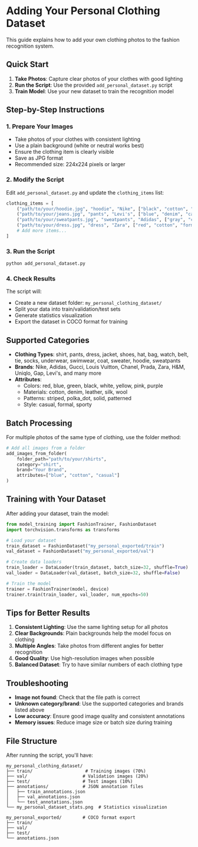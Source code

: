# Adding Your Personal Clothing Dataset

This guide explains how to add your own clothing photos to the fashion recognition system.

## Quick Start

1. **Take Photos**: Capture clear photos of your clothes with good lighting
2. **Run the Script**: Use the provided `add_personal_dataset.py` script
3. **Train Model**: Use your new dataset to train the recognition model

## Step-by-Step Instructions

### 1. Prepare Your Images

- Take photos of your clothes with consistent lighting
- Use a plain background (white or neutral works best)
- Ensure the clothing item is clearly visible
- Save as JPG format
- Recommended size: 224x224 pixels or larger

### 2. Modify the Script

Edit `add_personal_dataset.py` and update the `clothing_items` list:

```python
clothing_items = [
    ("path/to/your/hoodie.jpg", "hoodie", "Nike", ["black", "cotton", "casual"]),
    ("path/to/your/jeans.jpg", "pants", "Levi's", ["blue", "denim", "casual"]),
    ("path/to/your/sweatpants.jpg", "sweatpants", "Adidas", ["gray", "cotton", "casual"]),
    ("path/to/your/dress.jpg", "dress", "Zara", ["red", "cotton", "formal"]),
    # Add more items...
]
```

### 3. Run the Script

```bash
python add_personal_dataset.py
```

### 4. Check Results

The script will:
- Create a new dataset folder: `my_personal_clothing_dataset/`
- Split your data into train/validation/test sets
- Generate statistics visualization
- Export the dataset in COCO format for training

## Supported Categories

- **Clothing Types**: shirt, pants, dress, jacket, shoes, hat, bag, watch, belt, tie, socks, underwear, swimwear, coat, sweater, hoodie, sweatpants
- **Brands**: Nike, Adidas, Gucci, Louis Vuitton, Chanel, Prada, Zara, H&M, Uniqlo, Gap, Levi's, and many more
- **Attributes**: 
  - Colors: red, blue, green, black, white, yellow, pink, purple
  - Materials: cotton, denim, leather, silk, wool
  - Patterns: striped, polka_dot, solid, patterned
  - Style: casual, formal, sporty

## Batch Processing

For multiple photos of the same type of clothing, use the folder method:

```python
# Add all images from a folder
add_images_from_folder(
    folder_path="path/to/your/shirts",
    category="shirt",
    brand="Your Brand",
    attributes=["blue", "cotton", "casual"]
)
```

## Training with Your Dataset

After adding your dataset, train the model:

```python
from model_training import FashionTrainer, FashionDataset
import torchvision.transforms as transforms

# Load your dataset
train_dataset = FashionDataset("my_personal_exported/train")
val_dataset = FashionDataset("my_personal_exported/val")

# Create data loaders
train_loader = DataLoader(train_dataset, batch_size=32, shuffle=True)
val_loader = DataLoader(val_dataset, batch_size=32, shuffle=False)

# Train the model
trainer = FashionTrainer(model, device)
trainer.train(train_loader, val_loader, num_epochs=50)
```

## Tips for Better Results

1. **Consistent Lighting**: Use the same lighting setup for all photos
2. **Clear Backgrounds**: Plain backgrounds help the model focus on clothing
3. **Multiple Angles**: Take photos from different angles for better recognition
4. **Good Quality**: Use high-resolution images when possible
5. **Balanced Dataset**: Try to have similar numbers of each clothing type

## Troubleshooting

- **Image not found**: Check that the file path is correct
- **Unknown category/brand**: Use the supported categories and brands listed above
- **Low accuracy**: Ensure good image quality and consistent annotations
- **Memory issues**: Reduce image size or batch size during training

## File Structure

After running the script, you'll have:

```
my_personal_clothing_dataset/
├── train/                    # Training images (70%)
├── val/                     # Validation images (20%)
├── test/                    # Test images (10%)
├── annotations/             # JSON annotation files
│   ├── train_annotations.json
│   ├── val_annotations.json
│   └── test_annotations.json
└── my_personal_dataset_stats.png  # Statistics visualization

my_personal_exported/        # COCO format export
├── train/
├── val/
├── test/
└── annotations.json
```
